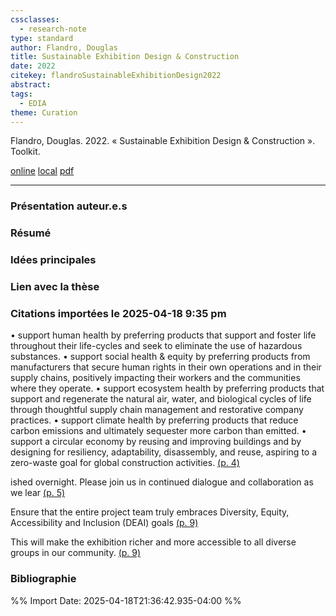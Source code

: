 ```yaml
---
cssclasses:
  - research-note
type: standard
author: Flandro, Douglas
title: Sustainable Exhibition Design & Construction
date: 2022
citekey: flandroSustainableExhibitionDesign2022
abstract: 
tags:
  - EDIA
theme: Curation
---
```

Flandro, Douglas. 2022. « Sustainable Exhibition Design & Construction ». Toolkit.

[online](http://zotero.org/groups/5157753/items/SXP4KMYJ) [local](zotero://select/groups/5157753/items/SXP4KMYJ)
[pdf](file:///home/lenamk/Zotero/storage/ENCDJNI3/Flandro%20-%20About%20the%20Sustainable%20Exhibition%20&%20Design%20Toolkit.pdf)

---
### Présentation auteur.e.s

### Résumé

### Idées principales
### Lien avec la thèse

### Citations importées le 2025-04-18 9:35 pm

• support human health by preferring products that support and foster life throughout their life-cycles and seek to eliminate the use of hazardous substances. • support social health & equity by preferring products from manufacturers that secure human rights in their own operations and in their supply chains, positively impacting their workers and the communities where they operate. • support ecosystem health by preferring products that support and regenerate the natural air, water, and biological cycles of life through thoughtful supply chain management and restorative company practices. • support climate health by preferring products that reduce carbon emissions and ultimately sequester more carbon than emitted. • support a circular economy by reusing and improving buildings and by designing for resiliency, adaptability, disassembly, and reuse, aspiring to a zero-waste goal for global construction activities. [(p. 4)](zotero://open-pdf/library/items/ENCDJNI3?page=4&annotation=ERL68JPS)


ished overnight. Please join us in continued dialogue and collaboration as we lear [(p. 5)](zotero://open-pdf/library/items/ENCDJNI3?page=5&annotation=TL7STI3X)


Ensure that the entire project team truly embraces Diversity, Equity, Accessibility and Inclusion (DEAI) goals [(p. 9)](zotero://open-pdf/library/items/ENCDJNI3?page=9&annotation=J8YUEBZX)


This will make the exhibition richer and more accessible to all diverse groups in our community. [(p. 9)](zotero://open-pdf/library/items/ENCDJNI3?page=9&annotation=SZUVVEQX)

### Bibliographie

%% Import Date: 2025-04-18T21:36:42.935-04:00 %%
